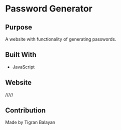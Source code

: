 # Password Generator

## Purpose
A website with functionality of generating passwords.

## Built With
* JavaScript

## Website
/////

## Contribution
Made by Tigran Balayan
